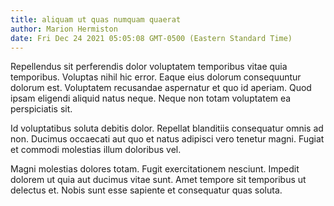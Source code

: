 ```yaml
---
title: aliquam ut quas numquam quaerat
author: Marion Hermiston
date: Fri Dec 24 2021 05:05:08 GMT-0500 (Eastern Standard Time)
---
```

Repellendus sit perferendis dolor voluptatem temporibus vitae quia temporibus. Voluptas nihil hic error. Eaque eius dolorum consequuntur dolorum est. Voluptatem recusandae aspernatur et quo id aperiam. Quod ipsam eligendi aliquid natus neque. Neque non totam voluptatem ea perspiciatis sit.

 Id voluptatibus soluta debitis dolor. Repellat blanditiis consequatur omnis ad non. Ducimus occaecati aut quo et natus adipisci vero tenetur magni. Fugiat et commodi molestias illum doloribus vel.

 Magni molestias dolores totam. Fugit exercitationem nesciunt. Impedit dolorem ut quia aut ducimus vitae sunt. Amet tempore sit temporibus ut delectus et. Nobis sunt esse sapiente et consequatur quas soluta.